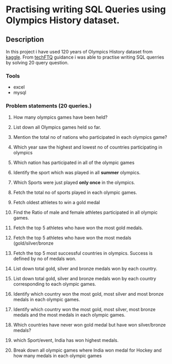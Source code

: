 # Practising writing SQL Queries using Olympics History dataset.

## Description
In this project i have used 120 years of Olympics History dataset from [kaggle](https://www.kaggle.com/datasets/heesoo37/120-years-of-olympic-history-athletes-and-results). From [techFTQ](https://www.youtube.com/watch?v=XruOBp7yPXU&t=2403s) guidance i was able to practise writing SQL querries by solving 20 query question.

### Tools
- excel
- mysql


### Problem statements (20 queries.)

1. How many olympics games have been held?

2. List down all Olympics games held so far.

3. Mention the total no of nations who participated in each olympics game?

4. Which year saw the highest and lowest no of countries participating in olympics

5. Which nation has participated in all of the olympic games

6. Identify the sport which was played in all **summer** olympics.

7. Which Sports were just played **only once** in the olympics.

8. Fetch the total no of sports played in each olympic games.

9. Fetch oldest athletes to win a gold medal

10. Find the Ratio of male and female athletes participated in all olympic games.

11. Fetch the top 5 athletes who have won the most gold medals.

12. Fetch the top 5 athletes who have won the most medals (gold/silver/bronze

13. Fetch the top 5 most successful countries in olympics. Success is defined by no of medals won.

14. List down total gold, silver and bronze medals won by each country.

15. List down total gold, silver and bronze medals won by each country corresponding to each olympic games.

16. Identify which country won the most gold, most silver and most bronze medals in each olympic games.

17. Identify which country won the most gold, most silver, most bronze medals and the most medals in each olympic games.

18. Which countries have never won gold medal but have won silver/bronze medals?

19. which Sport/event, India has won highest medals.

20. Break down all olympic games where India won medal for Hockey and how many medals in each olympic games
